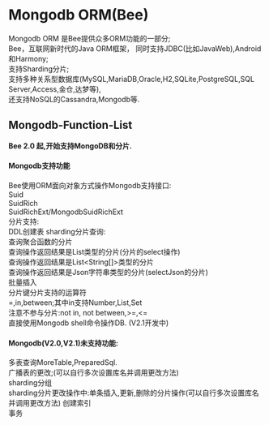 Mongodb ORM(Bee)
=========
Mongodb ORM 是Bee提供众多ORM功能的一部分;  
Bee，互联网新时代的Java ORM框架，
同时支持JDBC(比如JavaWeb),Android和Harmony;  
支持Sharding分片;  
支持多种关系型数据库(MySQL,MariaDB,Oracle,H2,SQLite,PostgreSQL,SQL Server,Access,金仓,达梦等),  
还支持NoSQL的Cassandra,Mongodb等.  


## Mongodb-Function-List
**Bee 2.0 起,开始支持MongoDB和分片.**  
#### Mongodb支持功能  
Bee使用ORM面向对象方式操作Mongodb支持接口:  
Suid  
SuidRich  
SuidRichExt/MongodbSuidRichExt  
分片支持:  
DDL创建表
sharding分片查询:  
  查询聚合函数的分片  
  查询操作返回结果是List<T>类型的分片(分片的select操作)  
  查询操作返回结果是List<String[]>类型的分片  
  查询操作返回结果是Json字符串类型的分片(selectJson的分片)  
批量插入  
分片键分片支持的运算符  
=,in,between;其中in支持Number,List,Set  
    注意不参与分片:not in, not between,>=,<=  
直接使用Mongodb shell命令操作DB. (V2.1开发中)  


#### Mongodb(V2.0,V2.1)未支持功能:  
多表查询MoreTable,PreparedSql.  
广播表的更改;(可以自行多次设置库名并调用更改方法)  
sharding分组  
sharding分片更改操作中:单条插入,更新,删除的分片操作(可以自行多次设置库名并调用更改方法) 
创建索引  
事务  




